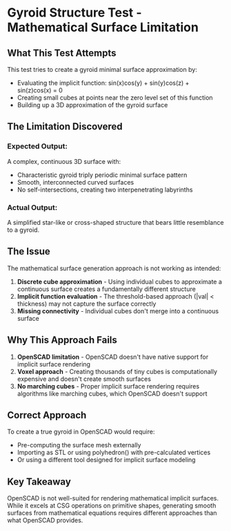 # Gyroid Structure Test - Mathematical Surface Limitation

## What This Test Attempts

This test tries to create a gyroid minimal surface approximation by:
- Evaluating the implicit function: sin(x)cos(y) + sin(y)cos(z) + sin(z)cos(x) = 0
- Creating small cubes at points near the zero level set of this function
- Building up a 3D approximation of the gyroid surface

## The Limitation Discovered

### Expected Output:
A complex, continuous 3D surface with:
- Characteristic gyroid triply periodic minimal surface pattern
- Smooth, interconnected curved surfaces
- No self-intersections, creating two interpenetrating labyrinths

### Actual Output:
A simplified star-like or cross-shaped structure that bears little resemblance to a gyroid.

## The Issue

The mathematical surface generation approach is not working as intended:

1. **Discrete cube approximation** - Using individual cubes to approximate a continuous surface creates a fundamentally different structure
2. **Implicit function evaluation** - The threshold-based approach (|val| < thickness) may not capture the surface correctly
3. **Missing connectivity** - Individual cubes don't merge into a continuous surface

## Why This Approach Fails

1. **OpenSCAD limitation** - OpenSCAD doesn't have native support for implicit surface rendering
2. **Voxel approach** - Creating thousands of tiny cubes is computationally expensive and doesn't create smooth surfaces
3. **No marching cubes** - Proper implicit surface rendering requires algorithms like marching cubes, which OpenSCAD doesn't support

## Correct Approach

To create a true gyroid in OpenSCAD would require:
- Pre-computing the surface mesh externally
- Importing as STL or using polyhedron() with pre-calculated vertices
- Or using a different tool designed for implicit surface modeling

## Key Takeaway

OpenSCAD is not well-suited for rendering mathematical implicit surfaces. While it excels at CSG operations on primitive shapes, generating smooth surfaces from mathematical equations requires different approaches than what OpenSCAD provides.